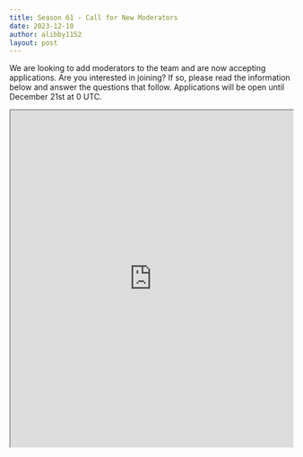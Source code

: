 ```yaml
---
title: Season 61 - Call for New Moderators
date: 2023-12-10
author: alibby1152
layout: post
---
```

We are looking to add moderators to the team and are now accepting applications. Are you interested in joining? If so, please read the information below and answer the questions that follow. Applications will be open until December 21st at 0 UTC.

<iframe src="https://docs.google.com/forms/d/e/1FAIpQLSfHYL3ZJ8ayYy6mlbiQwBAoZzyMAAzPJYDx8cBOhg4mc2gMhg/viewform?embedded=true" width="100%" height="600">Loading…</iframe>